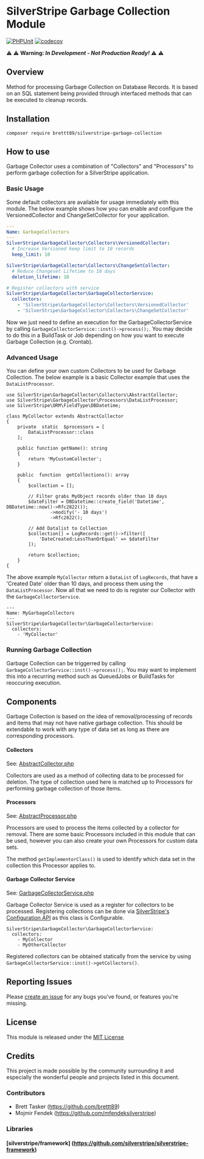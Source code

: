 # SilverStripe Garbage Collection Module

[![PHPUnit](https://github.com/brettt89/silverstripe-garbage-collector/actions/workflows/php.yml/badge.svg)](https://github.com/brettt89/silverstripe-garbage-collector/actions/workflows/php.yml) [![codecov](https://codecov.io/gh/brettt89/silverstripe-garbage-collector/branch/master/graph/badge.svg?token=FEEEJP8377)](https://codecov.io/gh/brettt89/silverstripe-garbage-collector)


:warning: :warning: **Warning: *In Development - Not Production Ready!*** :warning: :warning:

## Overview

Method for processing Garbage Collection on Database Records. It is based on an SQL statement being provided through interfaced methods that can be executed to cleanup records.

## Installation

```
composer require brettt89/silverstripe-garbage-collection
```

## How to use

Garbage Collector uses a combination of "Collectors" and "Processors" to perform garbage collection for a SilverStripe application.

### Basic Usage

Some default collectors are available for usage immediately with this module. The below example shows how you can enable and configure the VersionedCollector and ChangeSetCollector for your application.

```yml
---
Name: GarbageCollectors
---
SilverStripe\GarbageCollector\Collectors\VersionedCollector:
  # Increase Versioned keep limit to 10 records
  keep_limit: 10

SilverStripe\GarbageCollector\Collectors\ChangeSetCollector:
  # Reduce Changeset Lifetime to 10 days
  deletion_lifetime: 10

# Register collectors with service
SilverStripe\GarbageCollector\GarbageCollectorService:
  collectors:
    - 'SilverStripe\GarbageCollector\Collectors\VersionedCollector'
    - 'SilverStripe\GarbageCollector\Collectors\ChangeSetCollector'
```

Now we just need to define an execution for the GarbageCollectorService by calling `GarbageCollectorService::inst()->process();`. You may decide to do this in a BuildTask or Job depending on how you want to execute Garbage Collection (e.g. Crontab).

### Advanced Usage

You can define your own custom Collectors to be used for Garbage Collection. The below example is a basic Collector example that uses the `DataListProcessor`.

```
use SilverStripe\GarbageCollector\Collectors\AbstractCollector;
use SilverStripe\GarbageCollector\Processors\DataListProcessor;
use SilverStripe\ORM\FieldType\DBDatetime;

class MyCollector extends AbstractCollector
{
    private  static  $processors = [
        DataListProcessor::class
    ];
    
    public function getName(): string
    {
        return 'MyCustomCollector';
    }

    public  function  getCollections(): array
    {
        $collection = [];

        // Filter grabs MyObject records older than 10 days
        $dateFilter = DBDatetime::create_field('Datetime', DBDatetime::now()->Rfc2822());
                ->modify('- 10 days')
                ->Rfc2822();
        
        // Add Datalist to Collection
        $collection[] = LogRecords::get()->filter([
            'DateCreated:LessThanOrEqual' => $dateFilter
        ]);

        return $collection;
    }
{
```

The above example `MyCollector` return a `DataList` of `LogRecords`, that have a 'Created Date' older than 10 days, and process them using the `DataListProcessor`. Now all that we need to do is register our Collector with the `GarbageCollectorService`.

```
---
Name: MyGarbageCollectors
---
SilverStripe\GarbageCollector\GarbageCollectorService:
  collectors:
    - 'MyCollector'
```

### Running Garbage Collection

Garbage Collection can be triggerred by calling `GarbageCollectorService::inst()->process();`. You may want to implement this into a recurring method such as QueuedJobs or BuildTasks for reoccuring execution.

## Components

Garbage Collection is based on the idea of removal/processing of records and items that may not have native garbage collection. This should be extendable to work with any type of data set as long as there are corresponding processors.

#### Collectors

See: [AbstractCollector.php](./src/Collectors/AbstractCollector.php)

Collectors are used as a method of collecting data to be processed for deletion. The type of collection used here is matched up to Processors for performing garbage collection of those items.

#### Processors

See: [AbstractProcessor.php](./src/Processors/AbstractProcessor.php)

Processors are used to process the items collected by a collector for removal. There are some basic Processors included in this module that can be used, however you can also create your own Processors for custom data sets.

The method `getImplementorClass()` is used to identify which data set in the collection this Processor applies to.

#### Garbage Collector Service

See: [GarbageCollectorService.php](./src/GarbageCollectorService.php)

Garbage Collector Service is used as a register for collectors to be processed. Registering collections can be done via [SilverStripe's Configuration API](https://docs.silverstripe.org/en/4/developer_guides/configuration/configuration/) as this class is Configurable.

```
SilverStripe\GarbageCollector\GarbageCollectorService:
  collectors:
    - MyCollector
    - MyOtherCollector
```
Registered collectors can be obtained statically from the service by using `GarbageCollectorService::inst()->getCollectors()`.

## Reporting Issues

Please [create an issue](https://github.com/brettt89/silverstripe-garbage-collector/issues) for any bugs you've found, or features you're missing.

## License

This module is released under the [MIT License](LICENSE)

## Credits

This project is made possible by the community surrounding it and especially the wonderful people and projects listed in this document.

### Contributors

- Brett Tasker (https://github.com/brettt89)
- Mojmir Fendek (https://github.com/mfendeksilverstripe)

### Libraries

#### [silverstripe/framework] (https://github.com/silverstripe/silverstripe-framework)